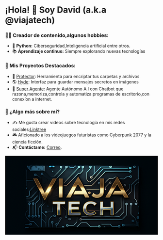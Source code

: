 # ¡Hola! 👋 Soy David (a.k.a @viajatech)
### 👨‍💻 Creador de contenido,algunos hobbies:
- 🐍 **Python:** Ciberseguridad,Inteligencia artificial entre otros.
- 📚 **Aprendizaje continuo:** Siempre explorando nuevas tecnologías

### 🚀 Mis Proyectos Destacados:
- 🔐 [Protector](https://github.com/viajatech/Protector): Herramienta para encriptar tus carpetas y archivos
- 🌎 [Hyde](https://github.com/viajatech/Hyde): Interfaz para guardar mensajes secretos en imágenes
- 🧠 [Super Agente](https://github.com/viajatech/SuperAgente): Agente Autónomo A.I con Chatbot que razona,memoriza,controla y automatiza programas de escritorio,con conexíon a internet.

### 🌟 ¿Algo más sobre mí?
- ✍️ Me gusta crear videos sobre tecnología en mis redes sociales;[Linktree](https://linktr.ee/viajatech)
- 🎮 Aficionado a los videojuegos futuristas como Cyberpunk 2077 y la ciencia ficción.
- 📬 **Contáctame:** [Correo](mailto:jettrendy@gmail.com).

![](https://github.com/viajatech/viajatech/blob/main/VIAJA%20TECH%20WALL.png)
